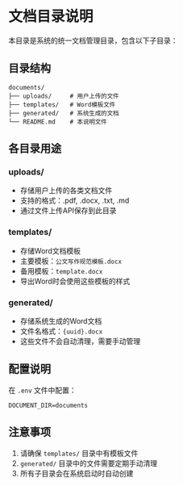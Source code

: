 # 文档目录说明

本目录是系统的统一文档管理目录，包含以下子目录：

## 目录结构

```
documents/
├── uploads/     # 用户上传的文件
├── templates/   # Word模板文件
├── generated/   # 系统生成的文档
└── README.md    # 本说明文件
```

## 各目录用途

### uploads/
- 存储用户上传的各类文档文件
- 支持的格式：.pdf, .docx, .txt, .md
- 通过文件上传API保存到此目录

### templates/
- 存储Word文档模板
- 主要模板：`公文写作规范模板.docx`
- 备用模板：`template.docx`
- 导出Word时会使用这些模板的样式

### generated/
- 存储系统生成的Word文档
- 文件名格式：`{uuid}.docx`
- 这些文件不会自动清理，需要手动管理

## 配置说明

在 `.env` 文件中配置：
```
DOCUMENT_DIR=documents
```

## 注意事项

1. 请确保 `templates/` 目录中有模板文件
2. `generated/` 目录中的文件需要定期手动清理
3. 所有子目录会在系统启动时自动创建